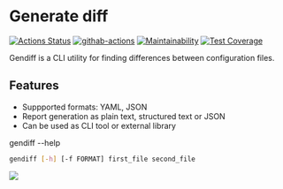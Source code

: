 # Generate diff
[![Actions Status](https://github.com/spikers-dev/python-project-lvl2/workflows/hexlet-check/badge.svg)](https://github.com/spikers-dev/python-project-lvl2/actions)
[![githab-actions](https://github.com/spikers-dev/python-project-lvl2/actions/workflows/githab-actions.yml/badge.svg)](https://github.com/spikers-dev/python-project-lvl2/actions/workflows/githab-actions.yml)
[![Maintainability](https://api.codeclimate.com/v1/badges/74cccfb87108bb373e9a/maintainability)](https://codeclimate.com/github/spikers-dev/python-project-lvl2/maintainability)
[![Test Coverage](https://api.codeclimate.com/v1/badges/74cccfb87108bb373e9a/test_coverage)](https://codeclimate.com/github/spikers-dev/python-project-lvl2/test_coverage)

Gendiff is a CLI utility for finding differences between configuration files.

## Features

- Suppported formats: YAML, JSON
- Report generation as plain text, structured text or JSON
- Can be used as CLI tool or external library

gendiff --help
```bash
gendiff [-h] [-f FORMAT] first_file second_file
```
<a href="https://asciinema.org/a/4OoA6aiMMxz3b1AdjX13I9H9o" target="_blank"><img src="https://asciinema.org/a/4OoA6aiMMxz3b1AdjX13I9H9o.svg" /></a>